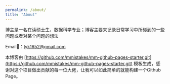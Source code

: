 ```yaml
---
permalink: /about/
title: "About"
---
```


博主是一名在读硕士生，数据科学专业；博客主要来记录日常学习中所碰到的一些问题或者对某个问题的想法

Email📧：lyk1652@gmail.com

本博客由 [https://github.com/mmistakes/mm-github-pages-starter.git](https://github.com/mmistakes/mm-github-pages-starter.git) 模板生成，感谢对这个项目做出贡献的每一位大佬，让我可以如此简单的就能构建一个Github Page。
